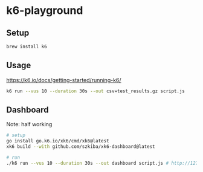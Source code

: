 # k6-playground

## Setup

```bash
brew install k6
```

## Usage

<https://k6.io/docs/getting-started/running-k6/>

```bash
k6 run --vus 10 --duration 30s --out csv=test_results.gz script.js
```

## Dashboard

Note: half working

```bash
# setup
go install go.k6.io/xk6/cmd/xk6@latest
xk6 build --with github.com/szkiba/xk6-dashboard@latest

# run
./k6 run --vus 10 --duration 30s --out dashboard script.js # http://127.0.0.1:5665
```
